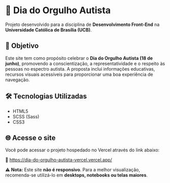 # 🧩 Dia do Orgulho Autista

Projeto desenvolvido para a disciplina de **Desenvolvimento Front-End** na **Universidade Católica de Brasília (UCB)**.

## 🎯 Objetivo

Este site tem como propósito celebrar o **Dia do Orgulho Autista (18 de junho)**, promovendo a conscientização, a representatividade e o respeito às pessoas no espectro autista. A proposta inclui informações educativas, recursos visuais acessíveis para proporcionar uma boa experiência de navegação.

## 🛠️ Tecnologias Utilizadas

- HTML5  
- SCSS (Sass)  
- CSS3  

## 🌐 Acesse o site

Você pode acessar o projeto hospedado no Vercel através do link abaixo:

🔗
https://dia-do-orgulho-autista-vercel.vercel.app/

⚠️ **Nota:** Este site **não é responsivo**. Para a melhor visualização, recomenda-se utilizá-lo em **desktops, notebooks ou telas maiores**.